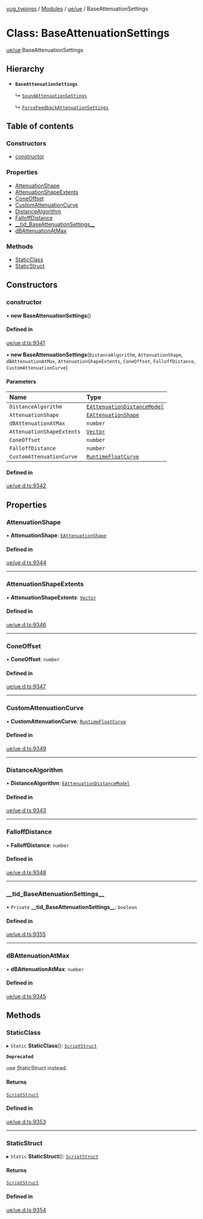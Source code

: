 [yug_typings](../README.md) / [Modules](../modules.md) / [ue/ue](../modules/ue_ue.md) / BaseAttenuationSettings

# Class: BaseAttenuationSettings

[ue/ue](../modules/ue_ue.md).BaseAttenuationSettings

## Hierarchy

- **`BaseAttenuationSettings`**

  ↳ [`SoundAttenuationSettings`](ue_ue.SoundAttenuationSettings.md)

  ↳ [`ForceFeedbackAttenuationSettings`](ue_ue.ForceFeedbackAttenuationSettings.md)

## Table of contents

### Constructors

- [constructor](ue_ue.BaseAttenuationSettings.md#constructor)

### Properties

- [AttenuationShape](ue_ue.BaseAttenuationSettings.md#attenuationshape)
- [AttenuationShapeExtents](ue_ue.BaseAttenuationSettings.md#attenuationshapeextents)
- [ConeOffset](ue_ue.BaseAttenuationSettings.md#coneoffset)
- [CustomAttenuationCurve](ue_ue.BaseAttenuationSettings.md#customattenuationcurve)
- [DistanceAlgorithm](ue_ue.BaseAttenuationSettings.md#distancealgorithm)
- [FalloffDistance](ue_ue.BaseAttenuationSettings.md#falloffdistance)
- [\_\_tid\_BaseAttenuationSettings\_\_](ue_ue.BaseAttenuationSettings.md#__tid_baseattenuationsettings__)
- [dBAttenuationAtMax](ue_ue.BaseAttenuationSettings.md#dbattenuationatmax)

### Methods

- [StaticClass](ue_ue.BaseAttenuationSettings.md#staticclass)
- [StaticStruct](ue_ue.BaseAttenuationSettings.md#staticstruct)

## Constructors

### constructor

• **new BaseAttenuationSettings**()

#### Defined in

[ue/ue.d.ts:9341](https://github.com/YugMetaverse/yug_typings/blob/b7d9b19/ue/ue.d.ts#L9341)

• **new BaseAttenuationSettings**(`DistanceAlgorithm`, `AttenuationShape`, `dBAttenuationAtMax`, `AttenuationShapeExtents`, `ConeOffset`, `FalloffDistance`, `CustomAttenuationCurve`)

#### Parameters

| Name | Type |
| :------ | :------ |
| `DistanceAlgorithm` | [`EAttenuationDistanceModel`](../enums/ue_ue.EAttenuationDistanceModel.md) |
| `AttenuationShape` | [`EAttenuationShape`](../enums/ue_ue.EAttenuationShape.md) |
| `dBAttenuationAtMax` | `number` |
| `AttenuationShapeExtents` | [`Vector`](ue_ue_s.Vector.md) |
| `ConeOffset` | `number` |
| `FalloffDistance` | `number` |
| `CustomAttenuationCurve` | [`RuntimeFloatCurve`](ue_ue.RuntimeFloatCurve.md) |

#### Defined in

[ue/ue.d.ts:9342](https://github.com/YugMetaverse/yug_typings/blob/b7d9b19/ue/ue.d.ts#L9342)

## Properties

### AttenuationShape

• **AttenuationShape**: [`EAttenuationShape`](../enums/ue_ue.EAttenuationShape.md)

#### Defined in

[ue/ue.d.ts:9344](https://github.com/YugMetaverse/yug_typings/blob/b7d9b19/ue/ue.d.ts#L9344)

___

### AttenuationShapeExtents

• **AttenuationShapeExtents**: [`Vector`](ue_ue_s.Vector.md)

#### Defined in

[ue/ue.d.ts:9346](https://github.com/YugMetaverse/yug_typings/blob/b7d9b19/ue/ue.d.ts#L9346)

___

### ConeOffset

• **ConeOffset**: `number`

#### Defined in

[ue/ue.d.ts:9347](https://github.com/YugMetaverse/yug_typings/blob/b7d9b19/ue/ue.d.ts#L9347)

___

### CustomAttenuationCurve

• **CustomAttenuationCurve**: [`RuntimeFloatCurve`](ue_ue.RuntimeFloatCurve.md)

#### Defined in

[ue/ue.d.ts:9349](https://github.com/YugMetaverse/yug_typings/blob/b7d9b19/ue/ue.d.ts#L9349)

___

### DistanceAlgorithm

• **DistanceAlgorithm**: [`EAttenuationDistanceModel`](../enums/ue_ue.EAttenuationDistanceModel.md)

#### Defined in

[ue/ue.d.ts:9343](https://github.com/YugMetaverse/yug_typings/blob/b7d9b19/ue/ue.d.ts#L9343)

___

### FalloffDistance

• **FalloffDistance**: `number`

#### Defined in

[ue/ue.d.ts:9348](https://github.com/YugMetaverse/yug_typings/blob/b7d9b19/ue/ue.d.ts#L9348)

___

### \_\_tid\_BaseAttenuationSettings\_\_

• `Private` **\_\_tid\_BaseAttenuationSettings\_\_**: `boolean`

#### Defined in

[ue/ue.d.ts:9355](https://github.com/YugMetaverse/yug_typings/blob/b7d9b19/ue/ue.d.ts#L9355)

___

### dBAttenuationAtMax

• **dBAttenuationAtMax**: `number`

#### Defined in

[ue/ue.d.ts:9345](https://github.com/YugMetaverse/yug_typings/blob/b7d9b19/ue/ue.d.ts#L9345)

## Methods

### StaticClass

▸ `Static` **StaticClass**(): [`ScriptStruct`](ue_ue.ScriptStruct.md)

**`Deprecated`**

use StaticStruct instead.

#### Returns

[`ScriptStruct`](ue_ue.ScriptStruct.md)

#### Defined in

[ue/ue.d.ts:9353](https://github.com/YugMetaverse/yug_typings/blob/b7d9b19/ue/ue.d.ts#L9353)

___

### StaticStruct

▸ `Static` **StaticStruct**(): [`ScriptStruct`](ue_ue.ScriptStruct.md)

#### Returns

[`ScriptStruct`](ue_ue.ScriptStruct.md)

#### Defined in

[ue/ue.d.ts:9354](https://github.com/YugMetaverse/yug_typings/blob/b7d9b19/ue/ue.d.ts#L9354)
